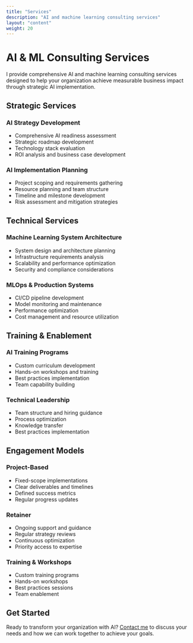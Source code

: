 ```yaml
---
title: "Services"
description: "AI and machine learning consulting services"
layout: "content"
weight: 20
---
```


# AI & ML Consulting Services

I provide comprehensive AI and machine learning consulting services designed to help your organization achieve measurable business impact through strategic AI implementation.

## Strategic Services

### AI Strategy Development
- Comprehensive AI readiness assessment
- Strategic roadmap development
- Technology stack evaluation
- ROI analysis and business case development

### AI Implementation Planning
- Project scoping and requirements gathering
- Resource planning and team structure
- Timeline and milestone development
- Risk assessment and mitigation strategies

## Technical Services

### Machine Learning System Architecture
- System design and architecture planning
- Infrastructure requirements analysis
- Scalability and performance optimization
- Security and compliance considerations

### MLOps & Production Systems
- CI/CD pipeline development
- Model monitoring and maintenance
- Performance optimization
- Cost management and resource utilization

## Training & Enablement

### AI Training Programs
- Custom curriculum development
- Hands-on workshops and training
- Best practices implementation
- Team capability building

### Technical Leadership
- Team structure and hiring guidance
- Process optimization
- Knowledge transfer
- Best practices implementation

## Engagement Models

### Project-Based
- Fixed-scope implementations
- Clear deliverables and timelines
- Defined success metrics
- Regular progress updates

### Retainer
- Ongoing support and guidance
- Regular strategy reviews
- Continuous optimization
- Priority access to expertise

### Training & Workshops
- Custom training programs
- Hands-on workshops
- Best practices sessions
- Team enablement

## Get Started

Ready to transform your organization with AI? [Contact me](/pages/contact/) to discuss your needs and how we can work together to achieve your goals.
